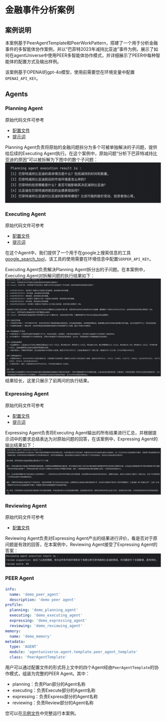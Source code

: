 # 金融事件分析案例
## 案例说明
本案例基于PeerAgentTemplate和PeerWorkPattern，搭建了一个用于分析金融事件的多智能体协作案例，并以“巴菲特2023年减持比亚迪”事件为例，展示了如何在agentUniverse中使用PEER多智能体协作模式，并详细展示了PEER中每种智能体的配置方式及输出样例。

该案例基于OPENAI的gpt-4o模型，使用前需要您在环境变量中配置`OPENAI_API_KEY`。

## Agents
### Planning Agent 
原始代码文件可参考
- [配置文件](../../../../examples/sample_apps/peer_agent_app/intelligence/agentic/agent/agent_instance/peer_agent_case/demo_planning_agent.yaml)
- [提示词](../../../../examples/sample_apps/peer_agent_app/intelligence/agentic/prompt/planning_agent_cn.yaml)  

Planning Agent负责将原始的金融问题拆分为多个可被单独解决的子问题，提供给后续的Executing Agent执行。在这个案例中，原始问题“分析下巴菲特减持比亚迪的原因”可以被拆解为下图中的数个子问题：  
![planning_result](../../_picture/6_4_1_planning_result.png)

### Executing Agent 
原始代码文件可参考
- [配置文件](../../../../examples/sample_apps/peer_agent_app/intelligence/agentic/agent/agent_instance/peer_agent_case/demo_executing_agent.yaml)
- [提示词](../../../../examples/sample_apps/peer_agent_app/intelligence/agentic/prompt/executing_agent_cn.yaml)

在这个Agent中，我们提供了一个用于在google上搜索信息的工具[google_search_tool](../../../../examples/sample_apps/peer_agent_app/intelligence/agentic/tool/google_search_tool.py)，该工具的使用需要在环境信息中配置`SERPER_API_KEY`。


Executing Agent负责解决Planning Agent拆分出的子问题。在本案例中，Executing Agent对拆解问题的执行结果如下：  
![executing_result](../../_picture/6_4_1_executing_result.png)
结果较长，这里只展示了前两问的执行结果。

### Expressing Agent 
原始代码文件可参考
- [配置文件](../../../../examples/sample_apps/peer_agent_app/intelligence/agentic/agent/agent_instance/peer_agent_case/demo_expressing_agent.yaml)
- [提示词](../../../../examples/sample_apps/peer_agent_app/intelligence/agentic/prompt/expressing_agent_cn.yaml)  

Expressing Agent负责将Executing Agent输出的所有结果进行汇总，并根据提示词中的要求总结表达为对原始问题的回答，在该案例中，Expressing Agent的输出结果如下：  
![expressing_result](../../_picture/6_4_1_expressing_result.png)

### Reviewing Agent 
原始代码文件可参考
- [配置文件](../../../../examples/sample_apps/peer_agent_app/intelligence/agentic/agent/agent_instance/peer_agent_case/demo_reviewing_agent.yaml)

Reviewing Agent负责对Expressing Agent产出的结果进行评价，看是否对于原问题是有效的回答，在本案例中，Reviewing Agent接受了Expressing Agent的答案：  
![reviewing_result](../../_picture/6_4_1_reviewing_result.png)

### PEER Agent 
```yaml
info:
  name: 'demo_peer_agent'
  description: 'demo peer agent'
profile:
  planning: 'demo_planning_agent'
  executing: 'demo_executing_agent'
  expressing: 'demo_expressing_agent'
  reviewing: 'demo_reviewing_agent'
memory:
  name: 'demo_memory'
metadata:
  type: 'AGENT'
  module: 'agentuniverse.agent.template.peer_agent_template'
  class: 'PeerAgentTemplate'
```
用户可以通过配置文件的形式将上文中的四个Agent经由`PeerAgentTemplate`的协作模式，组装为完整的PEER Agent。其中：
- planning：负责Plan部分的Agent名称
- executing：负责Execute部分的Agent名称
- expressing：负责Express部分的Agent名称
- reviewing：负责Review部分的Agent名称

您可以在[示例文件](../../../../examples/sample_apps/peer_agent_app/intelligence/test/peer_agent.py)中完整运行本案例。

